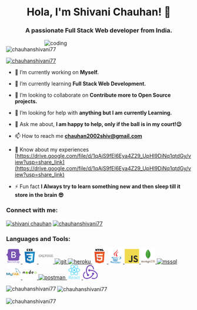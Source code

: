 <h1 align="center">Hola, I'm Shivani Chauhan! 👋</h1>
<h3 align="center">A passionate Full Stack Web developer from India.</h3>

<img align="right" alt="coding" width="400" src="https://user-images.githubusercontent.com/55389276/140866485-8fb1c876-9a8f-4d6a-98dc-08c4981eaf70.gif">

<p align="left"> <img src="https://komarev.com/ghpvc/?username=chauhanshivani77&label=Profile%20views&color=0e75b6&style=flat" alt="chauhanshivani77" /> </p>

<p align="left"> <a href="https://github.com/ryo-ma/github-profile-trophy"><img src="https://github-profile-trophy.vercel.app/?username=chauhanshivani77" alt="chauhanshivani77" /></a> </p>

- 🔭 I’m currently working on **Myself.**

- 🌱 I’m currently learning **Full Stack Web Development.**

- 👯 I’m looking to collaborate on **Contribute more to Open Source projects.**

- 🤝 I’m looking for help with **anything but I am currently Learning.**

- 💬 Ask me about, **I am happy to help, only if the ball is in my court!😉**

- 📫 How to reach me **chauhan2002shiv@gmail.com**

- 📄 Know about my experiences [https://drive.google.com/file/d/1qAiS9fEl6Eya4Z29_UpHI9DiNq1qtdGy/view?usp=share_link](https://drive.google.com/file/d/1qAiS9fEl6Eya4Z29_UpHI9DiNq1qtdGy/view?usp=share_link)

- ⚡ Fun fact **I Always try to learn something new and then sleep till it store in the brain 😎**

<h3 align="left">Connect with me:</h3>
<p align="left">
<a href="https://linkedin.com/in/shivani chauhan" target="blank"><img align="center" src="https://raw.githubusercontent.com/rahuldkjain/github-profile-readme-generator/master/src/images/icons/Social/linked-in-alt.svg" alt="shivani chauhan" height="30" width="40" /></a>
<a href="https://codesandbox.com/chauhanshivani77" target="blank"><img align="center" src="https://raw.githubusercontent.com/rahuldkjain/github-profile-readme-generator/master/src/images/icons/Social/codesandbox.svg" alt="chauhanshivani77" height="30" width="40" /></a>
</p>

<h3 align="left">Languages and Tools:</h3>
<p align="left"> <a href="https://getbootstrap.com" target="_blank" rel="noreferrer"> <img src="https://raw.githubusercontent.com/devicons/devicon/master/icons/bootstrap/bootstrap-plain-wordmark.svg" alt="bootstrap" width="40" height="40"/> </a> <a href="https://www.w3schools.com/css/" target="_blank" rel="noreferrer"> <img src="https://raw.githubusercontent.com/devicons/devicon/master/icons/css3/css3-original-wordmark.svg" alt="css3" width="40" height="40"/> </a> <a href="https://expressjs.com" target="_blank" rel="noreferrer"> <img src="https://raw.githubusercontent.com/devicons/devicon/master/icons/express/express-original-wordmark.svg" alt="express" width="40" height="40"/> </a> <a href="https://git-scm.com/" target="_blank" rel="noreferrer"> <img src="https://www.vectorlogo.zone/logos/git-scm/git-scm-icon.svg" alt="git" width="40" height="40"/> </a> <a href="https://heroku.com" target="_blank" rel="noreferrer"> <img src="https://www.vectorlogo.zone/logos/heroku/heroku-icon.svg" alt="heroku" width="40" height="40"/> </a> <a href="https://www.w3.org/html/" target="_blank" rel="noreferrer"> <img src="https://raw.githubusercontent.com/devicons/devicon/master/icons/html5/html5-original-wordmark.svg" alt="html5" width="40" height="40"/> </a> <a href="https://www.java.com" target="_blank" rel="noreferrer"> <img src="https://raw.githubusercontent.com/devicons/devicon/master/icons/java/java-original.svg" alt="java" width="40" height="40"/> </a> <a href="https://developer.mozilla.org/en-US/docs/Web/JavaScript" target="_blank" rel="noreferrer"> <img src="https://raw.githubusercontent.com/devicons/devicon/master/icons/javascript/javascript-original.svg" alt="javascript" width="40" height="40"/> </a> <a href="https://www.mongodb.com/" target="_blank" rel="noreferrer"> <img src="https://raw.githubusercontent.com/devicons/devicon/master/icons/mongodb/mongodb-original-wordmark.svg" alt="mongodb" width="40" height="40"/> </a> <a href="https://www.microsoft.com/en-us/sql-server" target="_blank" rel="noreferrer"> <img src="https://www.svgrepo.com/show/303229/microsoft-sql-server-logo.svg" alt="mssql" width="40" height="40"/> </a> <a href="https://www.mysql.com/" target="_blank" rel="noreferrer"> <img src="https://raw.githubusercontent.com/devicons/devicon/master/icons/mysql/mysql-original-wordmark.svg" alt="mysql" width="40" height="40"/> </a> <a href="https://nodejs.org" target="_blank" rel="noreferrer"> <img src="https://raw.githubusercontent.com/devicons/devicon/master/icons/nodejs/nodejs-original-wordmark.svg" alt="nodejs" width="40" height="40"/> </a> <a href="https://postman.com" target="_blank" rel="noreferrer"> <img src="https://www.vectorlogo.zone/logos/getpostman/getpostman-icon.svg" alt="postman" width="40" height="40"/> </a> <a href="https://reactjs.org/" target="_blank" rel="noreferrer"> <img src="https://raw.githubusercontent.com/devicons/devicon/master/icons/react/react-original-wordmark.svg" alt="react" width="40" height="40"/> </a> <a href="https://redux.js.org" target="_blank" rel="noreferrer"> <img src="https://raw.githubusercontent.com/devicons/devicon/master/icons/redux/redux-original.svg" alt="redux" width="40" height="40"/> </a> </p>

<p><img align="left" src="https://github-readme-stats.vercel.app/api/top-langs?username=chauhanshivani77&show_icons=true&locale=en&layout=compact" alt="chauhanshivani77" /></p>

<p>&nbsp;<img align="center" src="https://github-readme-stats.vercel.app/api?username=chauhanshivani77&show_icons=true&locale=en" alt="chauhanshivani77" /></p>

<p><img align="center" src="https://github-readme-streak-stats.herokuapp.com/?user=chauhanshivani77&" alt="chauhanshivani77" /></p>

